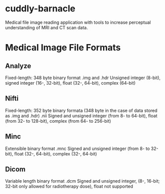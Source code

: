 # cuddly-barnacle
Medical file image reading application with tools to increase perceptual understanding of MRI and CT scan data.

# Medical Image File Formats
## Analyze
Fixed-length: 348 byte binary format .img and .hdr Unsigned integer (8-bit), signed integer (16-, 32-bit), float (32-, 64-bit), complex (64-bit)
## Nifti
Fixed-length: 352 byte binary formata (348 byte in the case of data stored as .img and .hdr) .nii Signed and unsigned integer (from 8- to 64-bit), float (from 32- to 128-bit), complex (from 64- to 256-bit)
## Minc
Extensible binary format .mnc Signed and unsigned integer (from 8- to 32-bit), float (32-, 64-bit), complex (32-, 64-bit)
## Dicom
Variable length binary format .dcm Signed and unsigned integer, (8-, 16-bit; 32-bit only allowed for radiotherapy dose), float not supported
